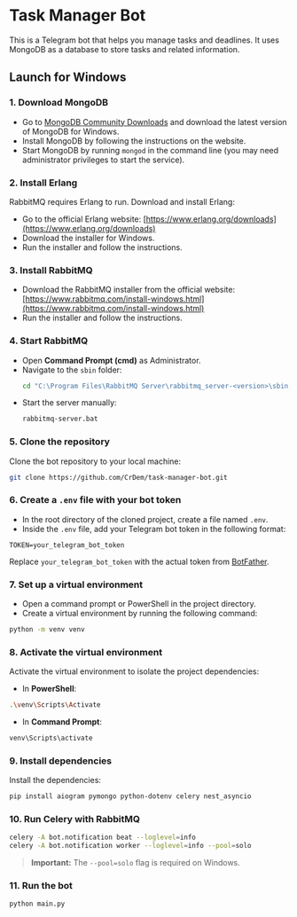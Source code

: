 # Task Manager Bot

This is a Telegram bot that helps you manage tasks and deadlines. It uses MongoDB as a database to store tasks and related information.

## Launch for Windows

### 1. Download MongoDB

- Go to [MongoDB Community Downloads](https://www.mongodb.com/try/download/community) and download the latest version of MongoDB for Windows.
- Install MongoDB by following the instructions on the website.
- Start MongoDB by running `mongod` in the command line (you may need administrator privileges to start the service).

### 2. Install Erlang
RabbitMQ requires Erlang to run. Download and install Erlang:
- Go to the official Erlang website: [https://www.erlang.org/downloads](https://www.erlang.org/downloads)
- Download the installer for Windows.
- Run the installer and follow the instructions.

### 3. Install RabbitMQ
- Download the RabbitMQ installer from the official website: [https://www.rabbitmq.com/install-windows.html](https://www.rabbitmq.com/install-windows.html)
- Run the installer and follow the instructions.

### 4. Start RabbitMQ
- Open **Command Prompt (cmd)** as Administrator.
- Navigate to the `sbin` folder:
   ```sh
   cd "C:\Program Files\RabbitMQ Server\rabbitmq_server-<version>\sbin"
   ```
- Start the server manually:
   ```sh
   rabbitmq-server.bat
   ```

### 5. Clone the repository

Clone the bot repository to your local machine:
```bash
git clone https://github.com/CrDem/task-manager-bot.git
```

### 6. Create a `.env` file with your bot token

- In the root directory of the cloned project, create a file named `.env`.
- Inside the `.env` file, add your Telegram bot token in the following format:
```env
TOKEN=your_telegram_bot_token
```
Replace `your_telegram_bot_token` with the actual token from [BotFather](https://core.telegram.org/bots#botfather).

### 7. Set up a virtual environment

- Open a command prompt or PowerShell in the project directory.
- Create a virtual environment by running the following command:
```bash
python -m venv venv
```

### 8. Activate the virtual environment

Activate the virtual environment to isolate the project dependencies:
- In **PowerShell**:
```bash
.\venv\Scripts\Activate
```
- In **Command Prompt**:
```bash
venv\Scripts\activate
```

### 9. Install dependencies
Install the dependencies:
```bash
pip install aiogram pymongo python-dotenv celery nest_asyncio
```

### 10. Run Celery with RabbitMQ
```bash
celery -A bot.notification beat --loglevel=info 
celery -A bot.notification worker --loglevel=info --pool=solo
```

> **Important:** The `--pool=solo` flag is required on Windows.

### 11. Run the bot
```bash
python main.py
```
